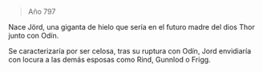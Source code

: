> Año 797

Nace Jörd, una giganta de hielo que sería en el futuro madre del dios Thor junto con Odín.

Se caracterizaría por ser celosa, tras su ruptura con Odín, Jord envidiaría con locura a las demás esposas como Rind, Gunnlod o Frigg.